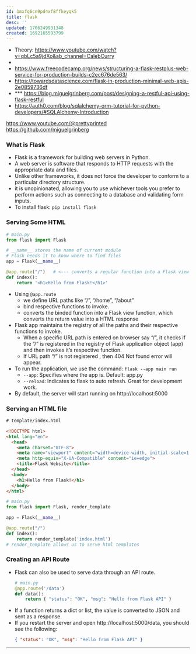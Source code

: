 ```yaml
---
id: 1mxfq6cn9pd4xf8ffkeyqk5
title: flask
desc: ''
updated: 1706249931348
created: 1692165593799
---
```


- Theory: https://www.youtube.com/watch?v=qbLc5a9jdXo&ab_channel=CalebCurry
- 
- https://www.freecodecamp.org/news/structuring-a-flask-restplus-web-service-for-production-builds-c2ec676de563/
- https://towardsdatascience.com/flask-in-production-minimal-web-apis-2e0859736df
- *** https://blog.miguelgrinberg.com/post/designing-a-restful-api-using-flask-restful
- https://auth0.com/blog/sqlalchemy-orm-tutorial-for-python-developers/#SQLAlchemy-Introduction

https://www.youtube.com/@prettyprinted
https://github.com/miguelgrinberg


### What is Flask
- Flask is a framework for building web servers in Python. 
- A web server is software that responds to HTTP requests with the appropriate data and files.
- Unlike other frameworks, it does not force the developer to conform to a particular directory structure.
- it is unopinionated, allowing you to use whichever tools you prefer to perform actions such as connecting to a database and validating form inputs.
- To install flask: `pip install flask`



### Serving Some HTML
``` py
# main.py
from flask import Flask

# __name__ stores the name of current module
# Flask needs it to know where to find files
app = Flask(__name__)  

@app.route("/")   # <--- converts a regular function into a Flask view function, which converts the return value into a HTML response
def index():
    return '<h1>Hello from Flask!</h1>'
```
- Using `@app.route` 
  - we define URL paths like “/”, “/home”, “/about” 
  - bind respective functions to invoke.
  - converts the binded function into a Flask view function, which converts the return value into a HTML response
- Flask app maintains the registry of all the paths and their respective functions to invoke. 
  - When a specific URL path is entered on browser say “/”, it checks if the “/” is registered in the registry of Flask application object (app) and then invokes it’s respective function. 
  - If URL path “/” is not registered , then 404 Not found error will appear.
- To run the application, we use the command: `flask --app main run`
  - `--app`: Specifies where the app is. Default: app.py
  - `--reload`: Indicates to flask to auto refresh. Great for development work. 
- By default, the server will start running on http://localhost:5000

### Serving an HTML file

``` html
# template/index.html

<!DOCTYPE html>
<html lang="en">
  <head>
    <meta charset="UTF-8">
    <meta name="viewport" content="width=device-width, initial-scale=1.0">
    <meta http-equiv="X-UA-Compatible" content="ie=edge">
    <title>Flask Website</title>
  </head>
  <body>
	<h1>Hello from Flask!</h1>
  </body>
</html>
```
``` py
# main.py
from flask import Flask, render_template

app = Flask(__name__)  

@app.route("/")   
def index():
    return render_template('index.html') 
# render_template allows us to serve html templates
```

### Creating an API Route
- Flask can also be used to serve data through an API route. 
    ``` py
    # main.py
    @app.route('/data')
    def data():
        return { "status": "OK", "msg": "Hello from Flask API" }
    ```
- If a function returns a dict or list, the value is converted to JSON and sent as a response. 
- If you restart the server and open http://localhost:5000/data, you should see the following:
    ``` json
    { "status": "OK", "msg": "Hello from Flask API" }
    ```

---
